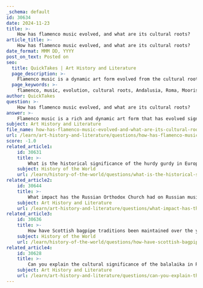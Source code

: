 ```yaml
---
_schema: default
id: 30634
date: 2024-11-23
title: >-
    How has flamenco music evolved, and what are its cultural roots?
article_title: >-
    How has flamenco music evolved, and what are its cultural roots?
date_format: MMM DD, YYYY
post_on_text: Posted on
seo:
  title: QuickTakes | Art History and Literature
  page_description: >-
    Flamenco music is a dynamic art form evolved from the cultural roots of southern Spain, particularly influenced by Roma and Moorish traditions, characterized by singing, dancing, and guitar playing, reflecting deep emotional states and societal issues.
  page_keywords: >-
    flamenco, music, evolution, cultural roots, Andalusia, Roma, Moorish, cante, baile, toque, guitar, emotional expression, art form, history, identity, Spanish culture, global recognition
author: QuickTakes
question: >-
    How has flamenco music evolved, and what are its cultural roots?
answer: >-
    Flamenco music is a rich and dynamic art form that has evolved significantly over the centuries, deeply rooted in the cultural tapestry of southern Spain, particularly in the region of Andalusia. Its origins can be traced back to a blend of various folkloric traditions, primarily influenced by the Roma (Gitanos) and Moorish cultures, as well as the settled populations of the Iberian Peninsula.\n\n### Cultural Roots\nFlamenco's roots are complex and multifaceted. The Roma people, who migrated from Rajasthan in northwest India to Spain between the 9th and 14th centuries, played a crucial role in shaping flamenco. Their musical traditions, characterized by emotional expression and improvisation, contributed significantly to the development of flamenco's unique sound. Additionally, the influence of Moorish music, which introduced intricate rhythms and melodic structures, further enriched the flamenco tradition.\n\nThe art form is not merely a style of music; it encompasses three main components: **cante** (singing), **baile** (dance), and **toque** (guitar playing). Cante is particularly significant, as it conveys a wide range of emotions, from grief to joy, often reflecting the struggles and experiences of the people. The dance, or baile, has become a dominant element since the mid-19th century, characterized by its expressive movements and intricate footwork.\n\n### Evolution of Flamenco\nFlamenco began to consolidate as a distinct art form in the mid-1800s, transitioning from informal gatherings to more structured performances. This period saw the introduction of guitar accompaniment, which became integral to flamenco music. The palo seco, a stick used to keep time, also became a common element in performances.\n\nThroughout the 20th century, flamenco gained international recognition, evolving into various styles while maintaining its core elements. The genre has been influenced by contemporary music trends, leading to the emergence of new forms that blend traditional flamenco with other musical genres, such as jazz and pop.\n\n### Cultural Significance\nFlamenco is often described as a "deep song" (cante jondo), reflecting profound emotional states and societal issues. It serves as a powerful means of cultural expression, embodying the history and identity of the Andalusian people. The art form has transcended its regional roots to become a symbol of Spanish culture as a whole, celebrated worldwide for its passionate and expressive nature.\n\nIn summary, flamenco music has evolved from its diverse cultural roots into a globally recognized art form, characterized by its emotional depth and rich historical significance. Its ongoing evolution continues to reflect the dynamic interplay of tradition and modernity, making it a vital part of both Spanish and world music heritage.
subject: Art History and Literature
file_name: how-has-flamenco-music-evolved-and-what-are-its-cultural-roots.md
url: /learn/art-history-and-literature/questions/how-has-flamenco-music-evolved-and-what-are-its-cultural-roots
score: -1.0
related_article1:
    id: 30631
    title: >-
        What is the historical significance of the hurdy gurdy in European music?
    subject: History of the World
    url: /learn/history-of-the-world/questions/what-is-the-historical-significance-of-the-hurdy-gurdy-in-european-music
related_article2:
    id: 30644
    title: >-
        What impact has the Russian Orthodox Church had on Russian music?
    subject: Art History and Literature
    url: /learn/art-history-and-literature/questions/what-impact-has-the-russian-orthodox-church-had-on-russian-music
related_article3:
    id: 30636
    title: >-
        How have Scottish bagpipe traditions been maintained over the years?
    subject: History of the World
    url: /learn/history-of-the-world/questions/how-have-scottish-bagpipe-traditions-been-maintained-over-the-years
related_article4:
    id: 30628
    title: >-
        Can you explain the cultural significance of the balalaika in Russian music?
    subject: Art History and Literature
    url: /learn/art-history-and-literature/questions/can-you-explain-the-cultural-significance-of-the-balalaika-in-russian-music
---
```


&nbsp;
